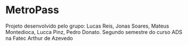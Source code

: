 # MetroPass
Projeto desenvolvido pelo grupo: Lucas Reis, Jonas Soares, Mateus Montedioca, Lucca Pinz, Pedro Donato. Segundo semestre do curso ADS na Fatec Arthur de Azevedo
